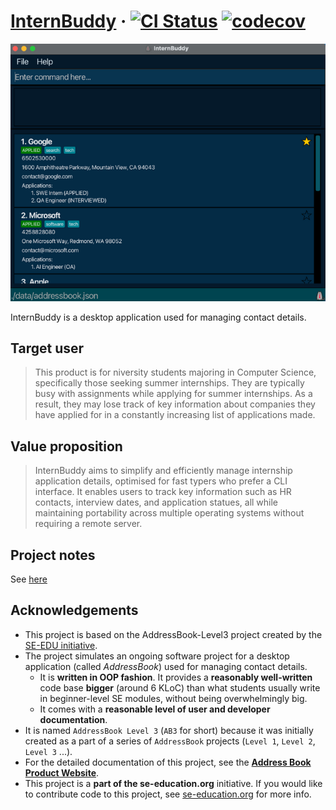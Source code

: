 # [InternBuddy](https://ay2425s1-cs2103t-t09-1.github.io/tp/) &middot; [![CI Status](https://github.com/AY2425S1-CS2103T-T09-1/tp/workflows/Java%20CI/badge.svg)](https://github.com/AY2425S1-CS2103T-T09-1/tp/actions) [![codecov](https://codecov.io/gh/AY2425S1-CS2103T-T09-1/tp/graph/badge.svg?token=IPPD93O9IR)](https://codecov.io/gh/AY2425S1-CS2103T-T09-1/tp)

![Ui](docs/images/Ui.png)

InternBuddy is a desktop application used for managing contact details.

## Target user
> This product is for niversity students majoring in Computer Science, specifically those seeking summer internships. They are typically busy with assignments while applying for summer internships. As a result, they may lose track of key information about companies they have applied for in a constantly increasing list of applications made.

## Value proposition
> InternBuddy aims to simplify and efficiently manage internship application details, optimised for fast typers who prefer a CLI interface. It enables users to track key information such as HR contacts, interview dates, and application statues, all while maintaining portability across multiple operating systems without requiring a remote server.

## Project notes
See [here](https://docs.google.com/document/d/18DnZEyYiCFxt_Ajr6h_bGZwW8NYn5JeZz8Yt1XOGvDw/edit?usp=sharing)

## Acknowledgements
* This project is based on the AddressBook-Level3 project created by the [SE-EDU initiative](https://se-education.org).
* The project simulates an ongoing software project for a desktop application (called _AddressBook_) used for managing contact details.
  * It is **written in OOP fashion**. It provides a **reasonably well-written** code base **bigger** (around 6 KLoC) than what students usually write in beginner-level SE modules, without being overwhelmingly big.
  * It comes with a **reasonable level of user and developer documentation**.
* It is named `AddressBook Level 3` (`AB3` for short) because it was initially created as a part of a series of `AddressBook` projects (`Level 1`, `Level 2`, `Level 3` ...).
* For the detailed documentation of this project, see the **[Address Book Product Website](https://se-education.org/addressbook-level3)**.
* This project is a **part of the se-education.org** initiative. If you would like to contribute code to this project, see [se-education.org](https://se-education.org/#contributing-to-se-edu) for more info.
